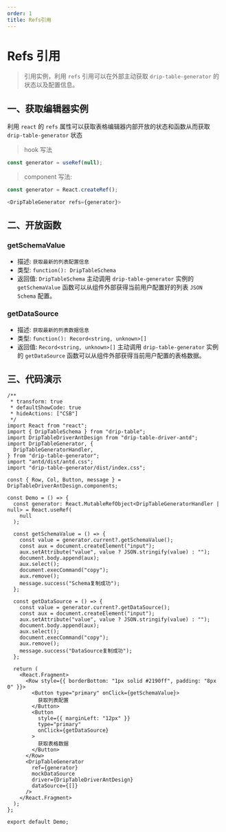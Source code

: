 ```yaml
---
order: 1
title: Refs引用
---
```


# Refs 引用

> 引用实例，利用 `refs` 引用可以在外部主动获取 `drip-table-generator` 的状态以及配置信息。

## 一、获取编辑器实例

利用 `react` 的 `refs` 属性可以获取表格编辑器内部开放的状态和函数从而获取 `drip-table-generator` 状态

> hook 写法

```js
const generator = useRef(null);
```

> component 写法:

```js
const generator = React.createRef();

<DripTableGenerator refs={generator}>
```

## 二、开放函数

### getSchemaValue

- 描述: `获取最新的列表配置信息`
- 类型: `function(): DripTableSchema`
- 返回值: `DripTableSchema`
  主动调用 `drip-table-generator` 实例的 `getSchemaValue` 函数可以从组件外部获得当前用户配置好的列表 `JSON Schema` 配置。

### getDataSource

- 描述: `获取最新的列表数据信息`
- 类型: `function(): Record<string, unknown>[]`
- 返回值: `Record<string, unknown>[]`
  主动调用 `drip-table-generator` 实例的 `getDataSource` 函数可以从组件外部获得当前用户配置的表格数据。

## 三、代码演示

```tsx
/**
 * transform: true
 * defaultShowCode: true
 * hideActions: ["CSB"]
 */
import React from "react";
import { DripTableSchema } from "drip-table";
import DripTableDriverAntDesign from "drip-table-driver-antd";
import DripTableGenerator, {
  DripTableGeneratorHandler,
} from "drip-table-generator";
import "antd/dist/antd.css";
import "drip-table-generator/dist/index.css";

const { Row, Col, Button, message } = DripTableDriverAntDesign.components;

const Demo = () => {
  const generator: React.MutableRefObject<DripTableGeneratorHandler | null> = React.useRef(
    null
  );

  const getSchemaValue = () => {
    const value = generator.current?.getSchemaValue();
    const aux = document.createElement("input");
    aux.setAttribute("value", value ? JSON.stringify(value) : "");
    document.body.append(aux);
    aux.select();
    document.execCommand("copy");
    aux.remove();
    message.success("Schema复制成功");
  };

  const getDataSource = () => {
    const value = generator.current?.getDataSource();
    const aux = document.createElement("input");
    aux.setAttribute("value", value ? JSON.stringify(value) : "");
    document.body.append(aux);
    aux.select();
    document.execCommand("copy");
    aux.remove();
    message.success("DataSource复制成功");
  };

  return (
    <React.Fragment>
      <Row style={{ borderBottom: "1px solid #2190ff", padding: "8px 0" }}>
        <Button type="primary" onClick={getSchemaValue}>
          获取列表配置
        </Button>
        <Button
          style={{ marginLeft: "12px" }}
          type="primary"
          onClick={getDataSource}
        >
          获取表格数据
        </Button>
      </Row>
      <DripTableGenerator
        ref={generator}
        mockDataSource
        driver={DripTableDriverAntDesign}
        dataSource={[]}
      />
    </React.Fragment>
  );
};

export default Demo;
```
